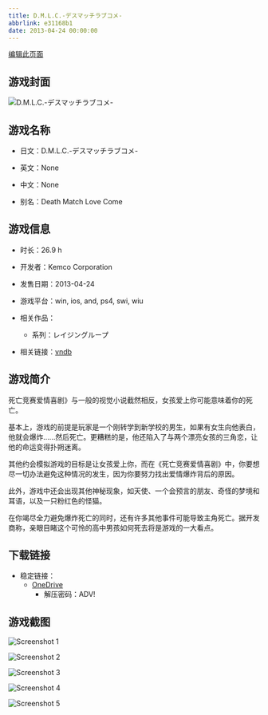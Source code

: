 ```yaml
---
title: D.M.L.C.-デスマッチラブコメ-
abbrlink: e31168b1
date: 2013-04-24 00:00:00
---
```

[编辑此页面](https://github.com/ACG-3/ADV3-source/blob/main/source/_posts/games/D.M.L.C.-%E3%83%87%E3%82%B9%E3%83%9E%E3%83%83%E3%83%81%E3%83%A9%E3%83%96%E3%82%B3%E3%83%A1-.md)

## 游戏封面

![D.M.L.C.-デスマッチラブコメ-](https://pan.timero.xyz/onedrive/img_lib_001/D.M.L.C.-%E3%83%87%E3%82%B9%E3%83%9E%E3%83%83%E3%83%81%E3%83%A9%E3%83%96%E3%82%B3%E3%83%A1-_cover.avif)


## 游戏名称

- 日文：D.M.L.C.-デスマッチラブコメ-
- 英文：None
- 中文：None

- 别名：Death Match Love Come


## 游戏信息

- 时长：26.9 h
- 开发者：Kemco Corporation
- 发售日期：2013-04-24
- 游戏平台：win, ios, and, ps4, swi, wiu
- 相关作品：
   - 系列：レイジングループ

- 相关链接：[vndb](https://vndb.org/v15053)


## 游戏简介

死亡竞赛爱情喜剧》与一般的视觉小说截然相反，女孩爱上你可能意味着你的死亡。

基本上，游戏的前提是玩家是一个刚转学到新学校的男生，如果有女生向他表白，他就会爆炸......然后死亡。更糟糕的是，他还陷入了与两个漂亮女孩的三角恋，让他的命运变得扑朔迷离。

其他约会模拟游戏的目标是让女孩爱上你，而在《死亡竞赛爱情喜剧》中，你要想尽一切办法避免这种情况的发生，因为你要努力找出爱情爆炸背后的原因。

此外，游戏中还会出现其他神秘现象，如天使、一个会预言的朋友、奇怪的梦境和耳语，以及一只粉红色的怪猫。

在你竭尽全力避免爆炸死亡的同时，还有许多其他事件可能导致主角死亡。据开发商称，亲眼目睹这个可怜的高中男孩如何死去将是游戏的一大看点。




## 下载链接

- 稳定链接：
    - [OneDrive](https://pan.timero.xyz/onedrive/adv_lib_001/D.M.L.C.-%E3%83%87%E3%82%B9%E3%83%9E%E3%83%83%E3%83%81%E3%83%A9%E3%83%96%E3%82%B3%E3%83%A1-)
        - 解压密码：ADV!



## 游戏截图


![Screenshot 1](https://pan.timero.xyz/onedrive/img_lib_001/D.M.L.C.-%E3%83%87%E3%82%B9%E3%83%9E%E3%83%83%E3%83%81%E3%83%A9%E3%83%96%E3%82%B3%E3%83%A1-_Screenshot_1.avif)

![Screenshot 2](https://pan.timero.xyz/onedrive/img_lib_001/D.M.L.C.-%E3%83%87%E3%82%B9%E3%83%9E%E3%83%83%E3%83%81%E3%83%A9%E3%83%96%E3%82%B3%E3%83%A1-_Screenshot_2.avif)

![Screenshot 3](https://pan.timero.xyz/onedrive/img_lib_001/D.M.L.C.-%E3%83%87%E3%82%B9%E3%83%9E%E3%83%83%E3%83%81%E3%83%A9%E3%83%96%E3%82%B3%E3%83%A1-_Screenshot_3.avif)

![Screenshot 4](https://pan.timero.xyz/onedrive/img_lib_001/D.M.L.C.-%E3%83%87%E3%82%B9%E3%83%9E%E3%83%83%E3%83%81%E3%83%A9%E3%83%96%E3%82%B3%E3%83%A1-_Screenshot_4.avif)

![Screenshot 5](https://pan.timero.xyz/onedrive/img_lib_001/D.M.L.C.-%E3%83%87%E3%82%B9%E3%83%9E%E3%83%83%E3%83%81%E3%83%A9%E3%83%96%E3%82%B3%E3%83%A1-_Screenshot_5.avif)

